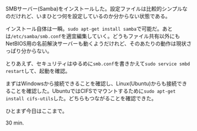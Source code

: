 SMBサーバー(Samba)をインストールした。設定ファイルは比較的シンプルなのだけれど、いまひとつ何を設定しているのか分からない状態である。

インストール自体は一瞬。`sudo apt-get install samba`で可能だ。あとは`/etc/samba/smb.conf`を適宜編集していく。どうもファイル共有以外にもNetBIOS用の名前解決サーバーも動くようだけれど、そのあたりの動作は現状さっぱり分からない。

とりあえず、セキュリティはゆるめに`smb.conf`を書きかえて`sudo service smbd restart`して、起動を確認。

まずはWindowsから接続できることを確認し、Linux(Ubuntu)からも接続できることを確認した。UbuntuではCIFSでマウントするために`sudo apt-get install cifs-utils`した。どちらもつながることを確認できた。

ひとまず今日はここまで。

30 min.
